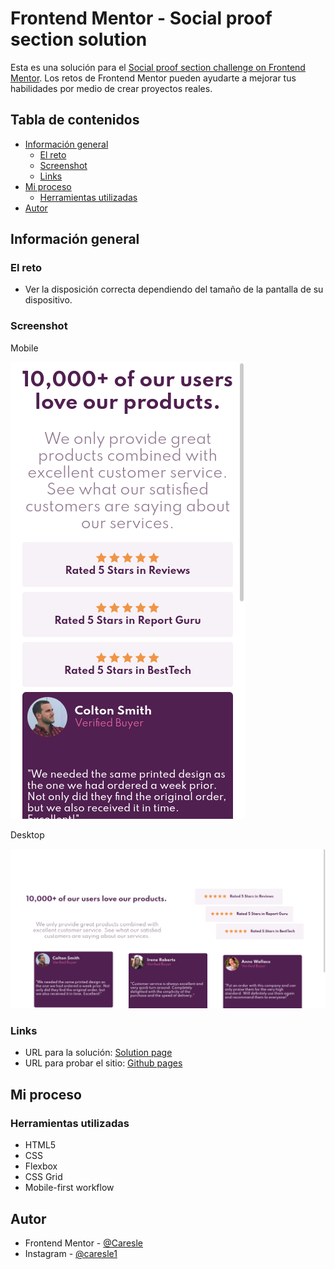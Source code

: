 # Frontend Mentor - Social proof section solution

Esta es una solución para el [Social proof section challenge on Frontend Mentor](https://www.frontendmentor.io/challenges/social-proof-section-6e0qTv_bA). Los retos de Frontend Mentor pueden ayudarte a mejorar tus habilidades por medio de crear proyectos reales.

## Tabla de contenidos

- [Información general](#información-general)
  - [El reto](#el-reto)
  - [Screenshot](#screenshot)
  - [Links](#links)
- [Mi proceso](#mi-proceso)
  - [Herramientas utilizadas](#herramientas-utilizadas)
- [Autor](#autor)

## Información general

### El reto

- Ver la disposición correcta dependiendo del tamaño de la pantalla de su dispositivo.

### Screenshot

Mobile

![](./readme-src/mobile.png)

Desktop

![](./readme-src/desktop.png)

### Links
- URL para la solución: [Solution page]()
- URL para probar el sitio: [Github pages]()

## Mi proceso

### Herramientas utilizadas

- HTML5 
- CSS
- Flexbox
- CSS Grid
- Mobile-first workflow

## Autor

- Frontend Mentor - [@Caresle](https://www.frontendmentor.io/profile/Caresle)
- Instagram - [@caresle1](https://instagram.com/caresle1)